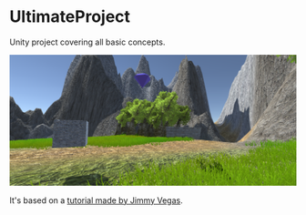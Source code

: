 # UltimateProject
Unity project covering all basic concepts.

![screen](screen.png)

It's based on a [tutorial made by Jimmy Vegas](https://www.youtube.com/watch?v=LT_v2gjYjjQ&list=PLZ1b66Z1KFKj4s_1pXbG8ee3Lq2rX7qIP).